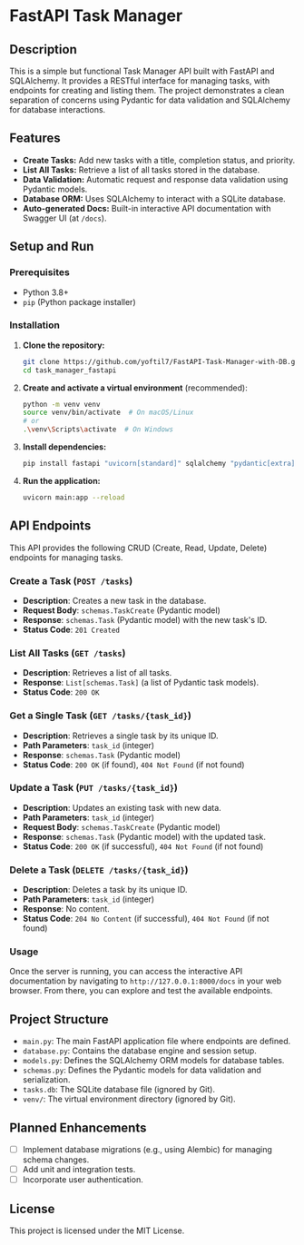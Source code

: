 # FastAPI Task Manager

## Description

This is a simple but functional Task Manager API built with FastAPI and SQLAlchemy. It provides a RESTful interface for managing tasks, with endpoints for creating and listing them. The project demonstrates a clean separation of concerns using Pydantic for data validation and SQLAlchemy for database interactions.

## Features

- **Create Tasks:** Add new tasks with a title, completion status, and priority.
- **List All Tasks:** Retrieve a list of all tasks stored in the database.
- **Data Validation:** Automatic request and response data validation using Pydantic models.
- **Database ORM:** Uses SQLAlchemy to interact with a SQLite database.
- **Auto-generated Docs:** Built-in interactive API documentation with Swagger UI (at `/docs`).

## Setup and Run

### Prerequisites

- Python 3.8+
- `pip` (Python package installer)

### Installation

1.  **Clone the repository:**

    ```sh
    git clone https://github.com/yoftil7/FastAPI-Task-Manager-with-DB.git
    cd task_manager_fastapi
    ```

2.  **Create and activate a virtual environment** (recommended):

    ```sh
    python -m venv venv
    source venv/bin/activate  # On macOS/Linux
    # or
    .\venv\Scripts\activate  # On Windows
    ```

3.  **Install dependencies:**

    ```sh
    pip install fastapi "uvicorn[standard]" sqlalchemy "pydantic[extra]"
    ```

4.  **Run the application:**
    ```sh
    uvicorn main:app --reload
    ```

## API Endpoints

This API provides the following CRUD (Create, Read, Update, Delete) endpoints for managing tasks.

### Create a Task (`POST /tasks`)

- **Description**: Creates a new task in the database.
- **Request Body**: `schemas.TaskCreate` (Pydantic model)
- **Response**: `schemas.Task` (Pydantic model) with the new task's ID.
- **Status Code**: `201 Created`

### List All Tasks (`GET /tasks`)

- **Description**: Retrieves a list of all tasks.
- **Response**: `List[schemas.Task]` (a list of Pydantic task models).
- **Status Code**: `200 OK`

### Get a Single Task (`GET /tasks/{task_id}`)

- **Description**: Retrieves a single task by its unique ID.
- **Path Parameters**: `task_id` (integer)
- **Response**: `schemas.Task` (Pydantic model)
- **Status Code**: `200 OK` (if found), `404 Not Found` (if not found)

### Update a Task (`PUT /tasks/{task_id}`)

- **Description**: Updates an existing task with new data.
- **Path Parameters**: `task_id` (integer)
- **Request Body**: `schemas.TaskCreate` (Pydantic model)
- **Response**: `schemas.Task` (Pydantic model) with the updated task.
- **Status Code**: `200 OK` (if successful), `404 Not Found` (if not found)

### Delete a Task (`DELETE /tasks/{task_id}`)

- **Description**: Deletes a task by its unique ID.
- **Path Parameters**: `task_id` (integer)
- **Response**: No content.
- **Status Code**: `204 No Content` (if successful), `404 Not Found` (if not found)

### Usage

Once the server is running, you can access the interactive API documentation by navigating to `http://127.0.0.1:8000/docs` in your web browser. From there, you can explore and test the available endpoints.

## Project Structure

- `main.py`: The main FastAPI application file where endpoints are defined.
- `database.py`: Contains the database engine and session setup.
- `models.py`: Defines the SQLAlchemy ORM models for database tables.
- `schemas.py`: Defines the Pydantic models for data validation and serialization.
- `tasks.db`: The SQLite database file (ignored by Git).
- `venv/`: The virtual environment directory (ignored by Git).

## Planned Enhancements

- [ ] Implement database migrations (e.g., using Alembic) for managing schema changes.
- [ ] Add unit and integration tests.
- [ ] Incorporate user authentication.

## License

This project is licensed under the MIT License.

